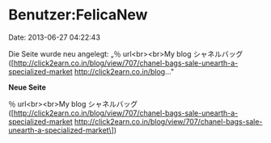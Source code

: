 Benutzer:FelicaNew
==================

Date: 2013-06-27 04:22:43

Die Seite wurde neu angelegt: „％ url\<br\>\<br\>My blog シャネルバッグ
(\[http://click2earn.co.in/blog/view/707/chanel-bags-sale-unearth-a-specialized-market
http://click2earn.co.in/blog..."

**Neue Seite**

<div>

％ url\<br\>\<br\>My blog シャネルバッグ
(\[http://click2earn.co.in/blog/view/707/chanel-bags-sale-unearth-a-specialized-market
http://click2earn.co.in/blog/view/707/chanel-bags-sale-unearth-a-specialized-market\])

</div>
